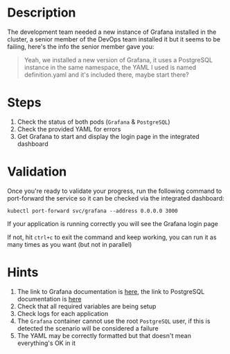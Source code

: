 # Description
The development team needed a new instance of Grafana installed in the cluster, a senior member of the DevOps team installed it but it seems to be failing, here's the info the senior member gave you:

> Yeah, we installed a new version of Grafana, it uses a PostgreSQL instance in the same namespace, the YAML I used is named definition.yaml and it's included there, maybe start there?

# Steps
1. Check the status of both pods (`Grafana` & `PostgreSQL`)
2. Check the provided YAML for errors
3. Get Grafana to start and display the login page in the integrated dashboard 

# Validation
Once you're ready to validate your progress, run the following command to port-forward the service so it can be checked via the integrated dashboard:

`kubectl port-forward svc/grafana --address 0.0.0.0 3000`

If your application is running correctly you will see the Grafana login page

If not, hit `ctrl+c` to exit the command and keep working, you can run it as many times as you want (but not in parallel)

# Hints
1. The link to Grafana documentation is [here](https://grafana.com/docs/grafana/latest/administration/configuration/), the link to PostgreSQL documentation is [here](https://hub.docker.com/_/postgres)
2. Check that all required variables are being setup
3. Check logs for each application
4. The `Grafana` container cannot use the root `PostgreSQL` user, if this is detected the scenario will be considered a failure
5. The YAML may be correctly formatted but that doesn't mean everything's OK in it